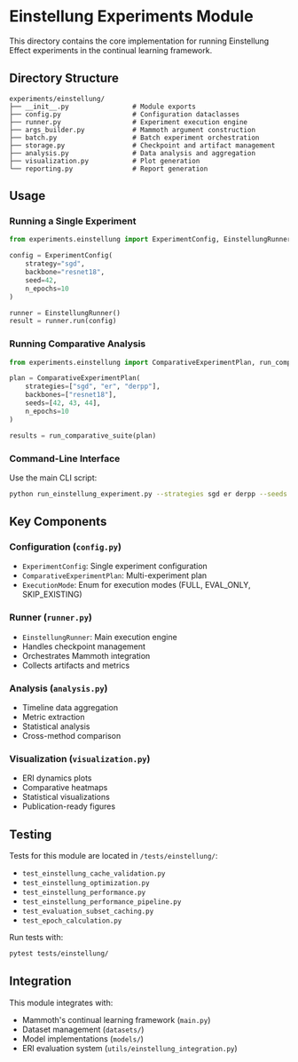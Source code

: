 # Einstellung Experiments Module

This directory contains the core implementation for running Einstellung Effect experiments in the continual learning framework.

## Directory Structure

```
experiments/einstellung/
├── __init__.py                # Module exports
├── config.py                  # Configuration dataclasses
├── runner.py                  # Experiment execution engine
├── args_builder.py            # Mammoth argument construction
├── batch.py                   # Batch experiment orchestration
├── storage.py                 # Checkpoint and artifact management
├── analysis.py                # Data analysis and aggregation
├── visualization.py           # Plot generation
└── reporting.py               # Report generation
```

## Usage

### Running a Single Experiment

```python
from experiments.einstellung import ExperimentConfig, EinstellungRunner

config = ExperimentConfig(
    strategy="sgd",
    backbone="resnet18",
    seed=42,
    n_epochs=10
)

runner = EinstellungRunner()
result = runner.run(config)
```

### Running Comparative Analysis

```python
from experiments.einstellung import ComparativeExperimentPlan, run_comparative_suite

plan = ComparativeExperimentPlan(
    strategies=["sgd", "er", "derpp"],
    backbones=["resnet18"],
    seeds=[42, 43, 44],
    n_epochs=10
)

results = run_comparative_suite(plan)
```

### Command-Line Interface

Use the main CLI script:

```bash
python run_einstellung_experiment.py --strategies sgd er derpp --seeds 42 43 44
```

## Key Components

### Configuration (`config.py`)
- `ExperimentConfig`: Single experiment configuration
- `ComparativeExperimentPlan`: Multi-experiment plan
- `ExecutionMode`: Enum for execution modes (FULL, EVAL_ONLY, SKIP_EXISTING)

### Runner (`runner.py`)
- `EinstellungRunner`: Main execution engine
- Handles checkpoint management
- Orchestrates Mammoth integration
- Collects artifacts and metrics

### Analysis (`analysis.py`)
- Timeline data aggregation
- Metric extraction
- Statistical analysis
- Cross-method comparison

### Visualization (`visualization.py`)
- ERI dynamics plots
- Comparative heatmaps
- Statistical visualizations
- Publication-ready figures

## Testing

Tests for this module are located in `/tests/einstellung/`:
- `test_einstellung_cache_validation.py`
- `test_einstellung_optimization.py`
- `test_einstellung_performance.py`
- `test_einstellung_performance_pipeline.py`
- `test_evaluation_subset_caching.py`
- `test_epoch_calculation.py`

Run tests with:
```bash
pytest tests/einstellung/
```

## Integration

This module integrates with:
- Mammoth's continual learning framework (`main.py`)
- Dataset management (`datasets/`)
- Model implementations (`models/`)
- ERI evaluation system (`utils/einstellung_integration.py`)
